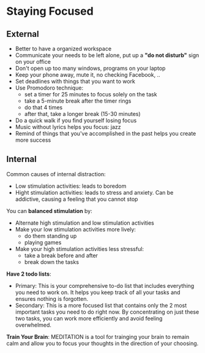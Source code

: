 # Staying Focused

## External

- Better to have a organized workspace
- Communicate your needs to be left alone, put up a **"do not disturb"** sign on your office
- Don't open up too many windows, programs on your laptop
- Keep your phone away, mute it, no checking Facebook, ..
- Set deadlines with things that you want to work
- Use Promodoro technique:
  - set a timer for 25 minutes to focus solely on the task
  - take a 5-minute break after the timer rings
  - do that 4 times
  - after that, take a longer break (15-30 minutes)
- Do a quick walk if you find yourself losing focus
- Music without lyrics helps you focus: jazz
- Remind of things that you've accomplished in the past helps you create more success


## Internal

Common causes of internal distraction:
- Low stimulation activities: leads to boredom
- Hight stimulation activities: leads to stress and anxiety. Can be addictive, causing a feeling that you cannot stop

You can **balanced stimulation** by:
- Alternate high stimulation and low stimulation activities
- Make your low stimulation activities more lively:
  - do them standing up
  - playing games
- Make your high stimulation activities less stressful:
  - take a break before and after
  - break down the tasks

**Have 2 todo lists**:
- Primary: This is your comprehensive to-do list that includes everything you need to work on. It helps you keep track of all your tasks and ensures nothing is forgotten.
- Secondary: This is a more focused list that contains only the 2 most important tasks you need to do right now. By concentrating on just these two tasks, you can work more efficiently and avoid feeling overwhelmed.

**Train Your Brain**: MEDITATION is a tool for trainging your brain to remain calm and allow you to focus your thoughts in the direction of your choosing.